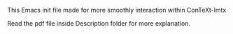 This Emacs init file made for more smoothly interaction within ConTeXt-lmtx

Read the pdf file inside Description folder for more explanation.
